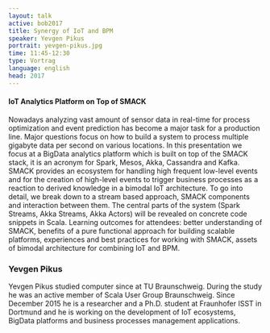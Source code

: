 ```yaml
---
layout: talk
active: bob2017
title: Synergy of IoT and BPM
speaker: Yevgen Pikus
portrait: yevgen-pikus.jpg
time: 11:45-12:30
type: Vortrag
language: english
head: 2017
---
```


#### IoT Analytics Platform on Top of SMACK

Nowadays analyzing vast amount of sensor data in real-time for process
optimization and event prediction has become a major task for a
production line. Major questions focus on how to build a system to
process multiple gigabyte data per second on various locations.  In
this presentation we focus at a BigData analytics platform which is
built on top of the SMACK stack, it is an acronym for Spark, Mesos,
Akka, Cassandra and Kafka. SMACK provides an ecosystem for handling
high frequent low-level events and for the creation of high-level
events to trigger business processes as a reaction to derived
knowledge in a bimodal IoT architecture. To go into detail, we break
down to a stream based approach, SMACK components and interaction
between them. The central parts of the system (Spark Streams, Akka
Streams, Akka Actors) will be revealed on concrete code snippets in
Scala. Learning outcomes for attendees: better understanding of SMACK,
benefits of a pure functional approach for building scalable
platforms, experiences and best practices for working with SMACK,
assets of bimodal architecture for combining IoT and BPM.


### Yevgen Pikus

Yevgen Pikus studied computer since at TU Braunschweig. During the
study he was an active member of Scala User Group Braunschweig. Since
December 2015 he is a researcher and a Ph.D. student at Fraunhofer
ISST in Dortmund and he is working on the development of IoT
ecosystems, BigData platforms and business processes management
applications.
